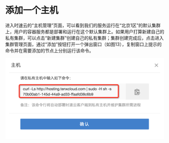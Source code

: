 # 添加一个主机
进入时速云的“主机管理”页面，可以看到我们的服务运行在“北京1区”的默认集群上，用户的容器服务都是部署和运行在这个默认集群上。如果用户打算新建自己的私有集群，可以点击“新建集群”创建自己的私有集群；集群创建完成后，点击进入集群管理页面，通过“添加”按钮打开一个弹出窗口（如图13），复制窗口上提示的命令并在需要添加的节点上分别运行该命令。

![host1](../images/host/add-host-1.png)



